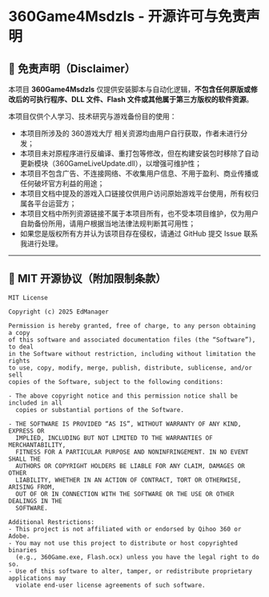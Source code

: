 # 360Game4Msdzls - 开源许可与免责声明

## 📄 免责声明（Disclaimer）

本项目 **360Game4Msdzls** 仅提供安装脚本与自动化逻辑，**不包含任何原版或修改后的可执行程序、DLL 文件、Flash 文件或其他属于第三方版权的软件资源**。

本项目仅供个人学习、技术研究与游戏备份目的使用：

- 本项目所涉及的 360游戏大厅 相关资源均由用户自行获取，作者未进行分发；
- 本项目未对原程序进行反编译、重打包等修改，但在构建安装包时移除了自动更新模块（360GameLiveUpdate.dll），以增强可维护性；
- 本项目不包含广告、不连接网络、不收集用户信息、不用于盈利、商业传播或任何破坏官方利益的用途；
- 本项目文档中提及的游戏入口链接仅供用户访问原始游戏平台使用，所有权归属各平台运营方；
- 本项目文档中所列资源链接不属于本项目所有，也不受本项目维护，仅为用户自助备份所用，请用户根据当地法律法规判断其可用性；
- 如果您是版权所有方并认为该项目存在侵权，请通过 GitHub 提交 Issue 联系我进行处理。

---

## 📝 MIT 开源协议（附加限制条款）

```
MIT License

Copyright (c) 2025 EdManager

Permission is hereby granted, free of charge, to any person obtaining a copy
of this software and associated documentation files (the “Software”), to deal
in the Software without restriction, including without limitation the rights
to use, copy, modify, merge, publish, distribute, sublicense, and/or sell
copies of the Software, subject to the following conditions:

- The above copyright notice and this permission notice shall be included in all
  copies or substantial portions of the Software.

- THE SOFTWARE IS PROVIDED “AS IS”, WITHOUT WARRANTY OF ANY KIND, EXPRESS OR
  IMPLIED, INCLUDING BUT NOT LIMITED TO THE WARRANTIES OF MERCHANTABILITY,
  FITNESS FOR A PARTICULAR PURPOSE AND NONINFRINGEMENT. IN NO EVENT SHALL THE
  AUTHORS OR COPYRIGHT HOLDERS BE LIABLE FOR ANY CLAIM, DAMAGES OR OTHER
  LIABILITY, WHETHER IN AN ACTION OF CONTRACT, TORT OR OTHERWISE, ARISING FROM,
  OUT OF OR IN CONNECTION WITH THE SOFTWARE OR THE USE OR OTHER DEALINGS IN THE
  SOFTWARE.

Additional Restrictions:
- This project is not affiliated with or endorsed by Qihoo 360 or Adobe.
- You may not use this project to distribute or host copyrighted binaries
  (e.g., 360Game.exe, Flash.ocx) unless you have the legal right to do so.
- Use of this software to alter, tamper, or redistribute proprietary applications may
  violate end-user license agreements of such software.
```
